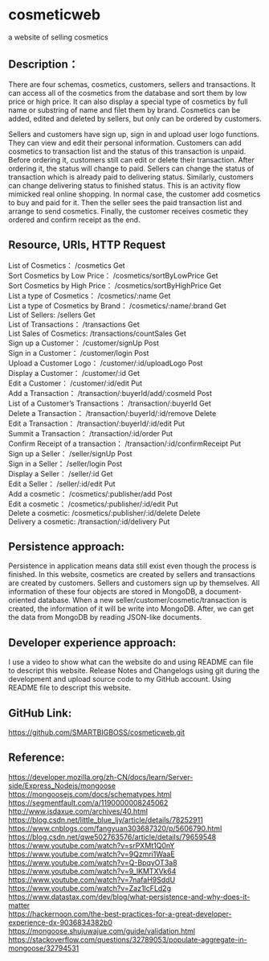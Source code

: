 # cosmeticweb
a website of selling cosmetics 

## Description：
There are four schemas, cosmetics, customers, sellers and transactions. It can access all of the cosmetics from the database and sort them by low price or high price. It can also display a special type of cosmetics by full name or substring of name and filet them by brand. Cosmetics can be added, edited and deleted by sellers, but only can be ordered by customers.

Sellers and customers have sign up, sign in and upload user logo functions. They can view and edit their personal information. Customers can add cosmetics to transaction list and the status of this transaction is unpaid. Before ordering it, customers still can edit or delete their transaction. After ordering it, the status will change to paid. Sellers can change the status of transaction which is already paid to delivering status. Similarly, customers can change delivering status to finished status. This is an activity flow mimicked real online shopping. In normal case, the customer add cosmetics to buy and paid for it. Then the seller sees the paid transaction list and arrange to send cosmetics. Finally, the customer receives cosmetic they ordered and confirm receipt as the end. 

## Resource,	URIs,	HTTP Request

List of Cosmetics：	/cosmetics	Get  
Sort Cosmetics by Low Price：	/cosmetics/sortByLowPrice	Get  
Sort Cosmetics by High Price：	/cosmetics/sortByHighPrice	Get  
List a type of Cosmetics：	/cosmetics/:name	Get  
List a type of Cosmetics by Brand：	/cosmetics/:name/:brand	Get  
List of Sellers:	/sellers	Get  
List of Transactions：	/transactions	Get  
List Sales of Cosmetics:	/transactions/countSales	Get  
Sign up a Customer：	/customer/signUp	Post  
Sign in a Customer：	/customer/login	Post  
Upload a Customer Logo：	/customer/:id/uploadLogo	Post  
Display a Customer：	/customer/:id	Get  
Edit a Customer：	/customer/:id/edit	Put  
Add a Transaction：	/transaction/:buyerId/add/:cosmeId	Post  
List of a Customer’s Transactions：	/transaction/:buyerId	Get  
Delete a Transaction：	/transaction/:buyerId/:id/remove	Delete  
Edit a Transaction：	/transaction/:buyerId/:id/edit	Put  
Summit a Transaction：	/transaction/:id/order	Put  
Confirm Receipt of a transaction：	/transaction/:id/confirmReceipt	Put  
Sign up a Seller：	/seller/signUp	Post  
Sign in a Seller：	/seller/login	Post  
Display a Seller：	/seller/:id	Get  
Edit a Seller：	/seller/:id/edit	Put  
Add a cosmetic：	/cosmetics/:publisher/add	Post  
Edit a cosmetic：	/cosmetics/:publisher/:id/edit	Put  
Delete a cosmetic:	/cosmetics/:publisher/:id/delete	Delete  
Delivery a cosmetic:	/transaction/:id/delivery	Put

## Persistence approach: 
Persistence in application means data still exist even though the process is finished. In this website, cosmetics are created by sellers and transactions are created by customers. Sellers and customers sign up by themselves. All information of these four objects are stored in MongoDB, a document-oriented database. When a new seller/customer/cosmetic/transaction is created, the information of it will be write into MongoDB. After, we can get the data from MongoDB by reading JSON-like documents.

## Developer experience approach:  
I use a video to show what can the website do and using README can file to descript this website. Release Notes and Changelogs using git during the development and upload source code to my GitHub account. Using README file to descript this website.

## GitHub Link: 
https://github.com/SMARTBIGBOSS/cosmeticweb.git

## Reference:
https://developer.mozilla.org/zh-CN/docs/learn/Server-side/Express_Nodejs/mongoose  
https://mongoosejs.com/docs/schematypes.html  
https://segmentfault.com/a/1190000008245062  
http://www.jsdaxue.com/archives/40.html  
https://blog.csdn.net/little_blue_ljy/article/details/78252911  
https://www.cnblogs.com/fangyuan303687320/p/5606790.html  
https://blog.csdn.net/qwe502763576/article/details/79659548  
https://www.youtube.com/watch?v=srPXMt1Q0nY  
https://www.youtube.com/watch?v=9Qzmri1WaaE  
https://www.youtube.com/watch?v=Q-BpqyOT3a8  
https://www.youtube.com/watch?v=9_lKMTXVk64  
https://www.youtube.com/watch?v=7nafaH9SddU  
https://www.youtube.com/watch?v=Zaz1IcFLd2g  
https://www.datastax.com/dev/blog/what-persistence-and-why-does-it-matter  
https://hackernoon.com/the-best-practices-for-a-great-developer-experience-dx-9036834382b0  
https://mongoose.shujuwajue.com/guide/validation.html  
https://stackoverflow.com/questions/32789053/populate-aggregate-in-mongoose/32794531 
